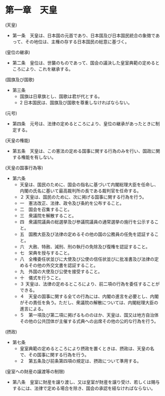 # 第一章　天皇

(天皇)

- 第一条　天皇は、日本国の元首であり、日本国及び日本国民統合の象徴であって、その地位は、主権の存する日本国民の総意に基づく。

(皇位の継承)

- 第二条　皇位は、世襲のものであって、国会の議決した皇室典範の定めるところにより、これを継承する。

(国旗及び国歌)

- 第三条
	- 国旗は日章旗とし、国歌は君が代とする。
	- 2 日本国民は、国旗及び国歌を尊重しなければならない。

(元号)

- 第四条　元号は、法律の定めるところにより、皇位の継承があったときに制定する。

(天皇の権能)

- 第五条　天皇は、この憲法の定める国事に関する行為のみを行い、国政に関する権能を有しない。

(天皇の国事行為等)

- 第六条
    - 天皇は、国民のために、国会の指名に基づいて内閣総理大臣を任命し、内閣の氏名に基いて最高裁判所の長である裁判官を任命する。
    - ２ 天皇は、国民のために、次に掲げる国事に関する行為を行う。
    - 一　憲法改正、法律、政令及び条約を公布すること。
    - 二　国会を召集すること。
    - 三　衆議院を解散すること。
    - 四　衆議院議員の総選挙及び参議院議員の通常選挙の施行を公示すること。
    - 五　国務大臣及び法律の定めるその他の国の公務員の任免を認証すること。
    - 六　大赦、特赦、減刑、刑の執行の免除及び復権を認証すること。
    - 七　栄典を授与すること。
    - 八　全権委任状並びに大使及び公使の信任状並びに批准書及び法律の定めるその他の外交文書を認証すること。
    - 九　外国の大使及び公使を接受すること。
    - 十　儀式を行うこと。
    - ３ 天皇は、法律の定めるところにより、前二項の行為を委任することができる。
    - ４　天皇の国事に関する全ての行為には、内閣の進言を必要とし、内閣がその責任を負う。ただし、衆議院の解散については、内閣総理大臣の進言による。
    - ５　第一項及び第二項に掲げるもののほか、天皇は、国又は地方自治体その他の公共団体が主催する式典への出席その他の公的な行為を行う。

(摂政)

- 第七条
    - 皇室典範の定めるところにより摂政を置くときは、摂政は、天皇の名で、その国事に関する行為を行う。
    - ２　第五条及び前条第四項の規定は、摂政について準用する。

(皇室への財産の譲渡等の制限)

- 第八条　皇室に財産を譲り渡し、又は皇室が財産を譲り受け、若しくは賜与するには、法律で定める場合を除き、国会の承認を経なければならない。
